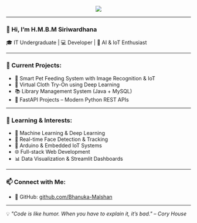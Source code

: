 <p align="center">
  <a href="https://github.com/DenverCoder1/readme-typing-svg">
    <img src="https://readme-typing-svg.herokuapp.com?font=Time+New+Roman&color=cyan&size=25&center=true&vCenter=true&width=600&height=100&lines=👋 Hi, I’m H.M.B.M Siriwardhana&hearts;++;Self-taught+Front-End+Developer,;Computer+Science+Student,;CTF+Newbie,;Active+Learner/Researcher,;Love+to+learn+new+stuffs..<3">
  </a>
</p>

---

### 👋 Hi, I’m H.M.B.M Siriwardhana  
🎓 IT Undergraduate | 💻 Developer | 🤖 AI & IoT Enthusiast  

---

### 🔭 Current Projects:
- 🐾 Smart Pet Feeding System with Image Recognition & IoT  
- 👕 Virtual Cloth Try-On using Deep Learning  
- 📚 Library Management System (Java + MySQL)  
- 🚀 FastAPI Projects – Modern Python REST APIs  

---

### 🌱 Learning & Interests:
- 🧠 Machine Learning & Deep Learning  
- 🎯 Real-time Face Detection & Tracking  
- 🔌 Arduino & Embedded IoT Systems  
- 🌐 Full-stack Web Development  
- 📊 Data Visualization & Streamlit Dashboards  

---

### 📫 Connect with Me:
- 🔗 GitHub: [github.com/Bhanuka-Malshan](https://github.com/Bhanuka-Malshan)  
<!-- Optional: Add LinkedIn, email, or portfolio below -->
<!-- - 💼 LinkedIn: [Your LinkedIn URL] -->
<!-- - 📧 Email: your.email@example.com -->

---

💡 *"Code is like humor. When you have to explain it, it’s bad." – Cory House*
